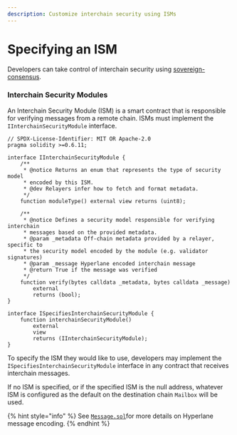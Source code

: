 ```yaml
---
description: Customize interchain security using ISMs
---
```


# Specifying an ISM

Developers can take control of interchain security using [sovereign-consensus](../../protocol/sovereign-consensus/ "mention").

### Interchain Security Modules

An Interchain Security Module (ISM) is a smart contract that is responsible for verifying messages from a remote chain. ISMs must implement the `IInterchainSecurityModule` interface.

```solidity
// SPDX-License-Identifier: MIT OR Apache-2.0
pragma solidity >=0.6.11;

interface IInterchainSecurityModule {
    /**
     * @notice Returns an enum that represents the type of security model
     * encoded by this ISM.
     * @dev Relayers infer how to fetch and format metadata.
     */
    function moduleType() external view returns (uint8);

    /**
     * @notice Defines a security model responsible for verifying interchain
     * messages based on the provided metadata.
     * @param _metadata Off-chain metadata provided by a relayer, specific to
     * the security model encoded by the module (e.g. validator signatures)
     * @param _message Hyperlane encoded interchain message
     * @return True if the message was verified
     */
    function verify(bytes calldata _metadata, bytes calldata _message)
        external
        returns (bool);
}

interface ISpecifiesInterchainSecurityModule {
    function interchainSecurityModule()
        external
        view
        returns (IInterchainSecurityModule);
}

```

To specify the ISM they would like to use, developers may implement the `ISpecifiesInterchainSecurityModule` interface in any contract that receives interchain messages.

If no ISM is specified, or if the specified ISM is the null address, whatever ISM is configured as the default on the destination chain `Mailbox` will be used.

{% hint style="info" %}
See [`Message.sol`](https://github.com/hyperlane-xyz/hyperlane-monorepo/blob/main/solidity/contracts/libs/Message.sol)for more details on Hyperlane message encoding.
{% endhint %}
